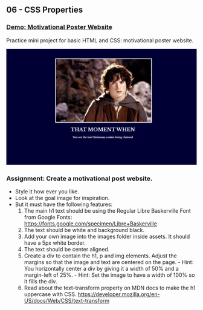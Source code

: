## 06 - CSS Properties

### [Demo: Motivational Poster Website](https://motivationalposterwebsite.gdbecker.repl.co/)

Practice mini project for basic HTML and CSS: motivational poster website.

!["Page"](./Page.png)

### Assignment: Create a motivational post website.

- Style it how ever you like.
- Look at the goal image for inspiration.
- But it must have the following features:
  1.  The main h1 text should be using the Regular Libre Baskerville Font from Google Fonts:
      https://fonts.google.com/specimen/Libre+Baskerville
  2.  The text should be white and background black.
  3.  Add your own image into the images folder inside assets. It should have a 5px white border.
  4.  The text should be center aligned.
  5.  Create a div to contain the h1, p and img elements. Adjust the margins so that the image and text are centered on the page. - Hint: You horizontally center a div by giving it a width of 50% and a margin-left of 25%. - Hint: Set the image to have a width of 100% so it fills the div.
  6.  Read about the text-transform property on MDN docs to make the h1 uppercase with CSS.
      https://developer.mozilla.org/en-US/docs/Web/CSS/text-transform
